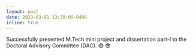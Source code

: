 ```yaml
---
layout: post
date: 2023-03-01 13:30:00-0400
inline: true
---
```


Successfully presented M.Tech mini project and dissertation part-I to the Doctoral Advisory Committee (DAC). :smile: :sunglasses:
